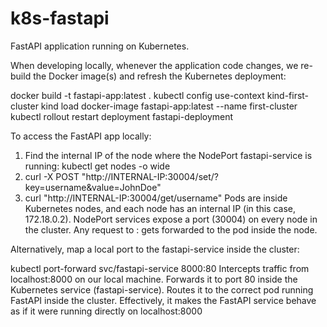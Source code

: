 # k8s-fastapi

FastAPI application running on Kubernetes.

When developing locally, whenever the application code changes, we re-build the Docker image(s) and refresh the Kubernetes deployment:

docker build -t fastapi-app:latest .
kubectl config use-context kind-first-cluster
kind load docker-image fastapi-app:latest --name first-cluster
kubectl rollout restart deployment fastapi-deployment

To access the FastAPI app locally:

1. Find the internal IP of the node where the NodePort fastapi-service is running: kubectl get nodes -o wide
2. curl -X POST "http://INTERNAL-IP:30004/set/?key=username&value=JohnDoe"
3. curl "http://INTERNAL-IP:30004/get/username"
    Pods are inside Kubernetes nodes, and each node has an internal IP (in this case, 172.18.0.2).
    NodePort services expose a port (30004) on every node in the cluster.
    Any request to <node-ip>:<nodePort> gets forwarded to the pod inside the node.

Alternatively, map a local port to the fastapi-service inside the cluster:

kubectl port-forward svc/fastapi-service 8000:80
    Intercepts traffic from localhost:8000 on our local machine.
    Forwards it to port 80 inside the Kubernetes service (fastapi-service).
    Routes it to the correct pod running FastAPI inside the cluster.
    Effectively, it makes the FastAPI service behave as if it were running directly on localhost:8000
